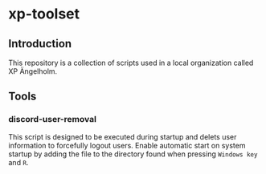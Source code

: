 # xp-toolset
## Introduction
This repository is a collection of scripts used in a local organization called XP Ängelholm. 

## Tools
### discord-user-removal
This script is designed to be executed during startup and delets user information to forcefully logout users. Enable automatic start on system startup by adding the file to the directory found when pressing `Windows key` and `R`.
